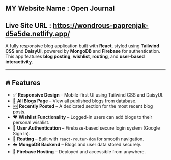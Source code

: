 ## MY Website Name : Open Journal
## Live Site URL : https://wondrous-paprenjak-d5a5de.netlify.app/

A fully responsive blog application built with **React**, styled using **Tailwind CSS** and **DaisyUI**, powered by **MongoDB** and **Firebase** for authentication. This app features **blog posting**, **wishlist**, **routing**, and **user-based interactivity**.

---

## 🔥 Features

- ✅ **Responsive Design** – Mobile-first UI using Tailwind CSS and DaisyUI.
- 📰 **All Blogs Page** – View all published blogs from database.
- 🆕 **Recently Posted** – A dedicated section for the most recent blog posts.
- ❤️ **Wishlist Functionality** – Logged-in users can add blogs to their personal wishlist.
- 🔐 **User Authentication** – Firebase-based secure login system (Google Sign In).
- 🧭 **Routing** – Built with `react-router-dom` for smooth navigation.
- ☁️ **MongoDB Backend** – Blogs and user data stored securely.
- 🚀 **Firebase Hosting** – Deployed and accessible from anywhere.

